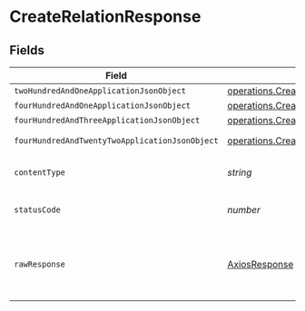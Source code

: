 # CreateRelationResponse


## Fields

| Field                                                                                                                                  | Type                                                                                                                                   | Required                                                                                                                               | Description                                                                                                                            |
| -------------------------------------------------------------------------------------------------------------------------------------- | -------------------------------------------------------------------------------------------------------------------------------------- | -------------------------------------------------------------------------------------------------------------------------------------- | -------------------------------------------------------------------------------------------------------------------------------------- |
| `twoHundredAndOneApplicationJsonObject`                                                                                                | [operations.CreateRelationResponseBody](../../models/operations/createrelationresponsebody.md)                                         | :heavy_minus_sign:                                                                                                                     | Created                                                                                                                                |
| `fourHundredAndOneApplicationJsonObject`                                                                                               | [operations.CreateRelationRelationsResponseBody](../../models/operations/createrelationrelationsresponsebody.md)                       | :heavy_minus_sign:                                                                                                                     | Unauthenticated                                                                                                                        |
| `fourHundredAndThreeApplicationJsonObject`                                                                                             | [operations.CreateRelationRelationsResponseResponseBody](../../models/operations/createrelationrelationsresponseresponsebody.md)       | :heavy_minus_sign:                                                                                                                     | Forbidden                                                                                                                              |
| `fourHundredAndTwentyTwoApplicationJsonObject`                                                                                         | [operations.CreateRelationRelationsResponse422ResponseBody](../../models/operations/createrelationrelationsresponse422responsebody.md) | :heavy_minus_sign:                                                                                                                     | Invalid data posted                                                                                                                    |
| `contentType`                                                                                                                          | *string*                                                                                                                               | :heavy_check_mark:                                                                                                                     | HTTP response content type for this operation                                                                                          |
| `statusCode`                                                                                                                           | *number*                                                                                                                               | :heavy_check_mark:                                                                                                                     | HTTP response status code for this operation                                                                                           |
| `rawResponse`                                                                                                                          | [AxiosResponse](https://axios-http.com/docs/res_schema)                                                                                | :heavy_minus_sign:                                                                                                                     | Raw HTTP response; suitable for custom response parsing                                                                                |